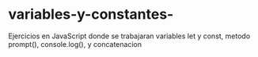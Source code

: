 # variables-y-constantes-
Ejercicios en JavaScript donde se trabajaran variables let y const, metodo prompt(), console.log(), y concatenacion
